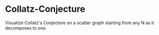 # Collatz-Conjecture
Visualize Collatz's Conjecture on a scatter graph starting from any N as it decomposes to one. 
